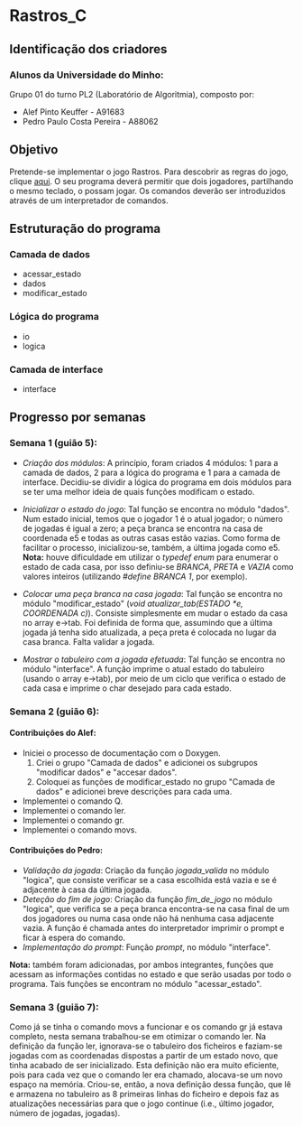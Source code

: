 # Rastros_C

## Identificação dos criadores
### Alunos da Universidade do Minho:
Grupo 01 do turno PL2 (Laboratório de Algoritmia), composto por:
 * Alef Pinto Keuffer         - A91683
 * Pedro Paulo Costa Pereira  - A88062
 
## Objetivo
  Pretende-se implementar o jogo Rastros. Para descobrir as regras do jogo, clique [aqui](http://ludicum.org/jogos/abstr/rastros/ludus-jogos-rastros.pdf/view). O seu programa deverá permitir que dois jogadores, partilhando o mesmo teclado, o possam jogar. Os comandos deverão ser introduzidos através de um interpretador de comandos.

## Estruturação do programa
### Camada de dados
 * acessar_estado
 * dados
 * modificar_estado
### Lógica do programa
 * io
 * logica
### Camada de interface
 * interface

## Progresso por semanas
### Semana 1 (guião 5):
 * *Criação dos módulos*: A princípio, foram criados 4 módulos: 1 para a camada de dados, 2 para a lógica do programa e 1 para a camada de interface. Decidiu-se dividir a lógica do programa em dois módulos para se ter uma melhor ideia de quais funções modificam o estado.
 
 * *Inicializar o estado do jogo*: Tal função se encontra no módulo "dados". Num estado inicial, temos que o jogador 1 é o atual jogador; o número de jogadas é igual a zero; a peça branca se encontra na casa de coordenada e5 e todas as outras casas estão vazias. Como forma de facilitar o processo, inicializou-se, também, a última jogada como e5. **Nota:** houve dificuldade em utilizar o *typedef enum* para enumerar o estado de cada casa, por isso definiu-se *BRANCA*, *PRETA* e *VAZIA* como valores inteiros (utilizando *#define BRANCA 1*, por exemplo).
 
 * *Colocar uma peça branca na casa jogada*: Tal função se encontra no módulo "modificar_estado" (_void atualizar_tab(ESTADO *e, COORDENADA c)_). Consiste simplesmente em mudar o estado da casa no array e->tab. Foi definida de forma que, assumindo que a última jogada já tenha sido atualizada, a peça preta é colocada no lugar da casa branca. Falta validar a jogada.
 
 * *Mostrar o tabuleiro com a jogada efetuada*: Tal função se encontra no módulo "interface". A função imprime o atual estado do tabuleiro (usando o array e->tab), por meio de um ciclo que verifica o estado de cada casa e imprime o char desejado para cada estado.
 
### Semana 2 (guião 6):
#### Contribuições do Alef:
 * Iniciei o processo de documentação com o Doxygen.
   1. Criei o grupo "Camada de dados" e adicionei os subgrupos "modificar dados" e "accesar dados".
   1. Coloquei as funções de modificar_estado no grupo "Camada de dados" e adicionei breve descrições para cada uma.
 * Implementei o comando Q.
 * Implementei o comando ler.
 * Implementei o comando gr.
 * Implementei o comando movs.

#### Contribuições do Pedro:
 * *Validação da jogada*: Criação da função *jogada_valida* no módulo "logica", que consiste verificar se a casa escolhida está vazia e se é adjacente à casa da última jogada.
 * *Deteção do fim de jogo*: Criação da função *fim_de_jogo* no módulo "logica", que verifica se a peça branca encontra-se na casa final de um dos jogadores ou numa casa onde não há nenhuma casa adjacente vazia. A função é chamada antes do interpretador imprimir o prompt e ficar à espera do comando.
 * *Implementação do prompt*: Função *prompt*, no módulo "interface".
 
**Nota:** também foram adicionadas, por ambos integrantes, funções que acessam as informações contidas no estado e que serão usadas por todo o programa. Tais funções se encontram no módulo "acessar_estado".

### Semana 3 (guião 7):
Como já se tinha o comando movs a funcionar e os comando gr já estava completo, nesta semana trabalhou-se em otimizar o comando ler.
Na definição da função ler, ignorava-se o tabuleiro dos ficheiros e faziam-se jogadas com as coordenadas dispostas a partir de um estado novo, que tinha acabado de ser inicializado. Esta definição não era muito eficiente, pois para cada vez que o comando ler era chamado, alocava-se um novo espaço na memória.
Criou-se, então, a nova definição dessa função, que lê e armazena no tabuleiro as 8 primeiras linhas do ficheiro e depois faz as atualizações necessárias para que o jogo continue (i.e., último jogador, número de jogadas, jogadas).
